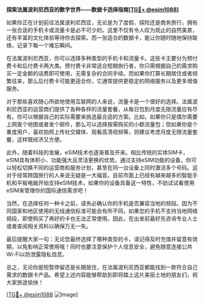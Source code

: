 **探索法属波利尼西亚的数字世界——数据卡选择指南[[TG💪+ @esim1088](https://t.me/s/esim1088)]**

如果你正在计划前往法属波利尼西亚，无论是为了度假、探险还是商务旅行，拥有一张合适的手机卡或流量卡是必不可少的。这里不仅有令人叹为观止的自然美景，还有丰富的文化体验等待你去探索。而一张适合的数据卡，能让你随时随地保持联络，记录下每一个难忘瞬间。

在法属波利尼西亚，你可以选择多种类型的手机卡和流量卡。这些卡主要分为预付费卡和后付费卡两大类。预付费卡非常适合短期旅行者，你只需根据自己的需求购买一定金额的话费即可使用，无需复杂的合同手续。而如果你打算长期居住或者频繁往来，那么后付费卡可能更适合你，它通常提供更稳定的网络服务以及更多增值服务。

对于那些喜欢随心所欲地使用互联网的人来说，流量卡是一个很好的选择。法属波利尼西亚的运营商们提供了各种各样的流量套餐，从每日包到月度无限流量应有尽有。你可以根据自己的实际需要来挑选最合适的方案。比如，如果你只是偶尔需要上网查个地图或者发个邮件，那么可以选择按需购买的小额流量包；但如果你是个重度用户，喜欢拍照上传社交媒体、观看高清视频等，则建议考虑月度无限流量套餐，这样既经济又方便。

此外，随着科技的发展，eSIM技术也逐渐普及开来。相比传统的实体SIM卡，eSIM具有体积小、功能强大且灵活更换的优势。通过支持eSIM功能的设备，你可以轻松切换不同的运营商和服务计划，甚至在同一台设备上同时激活多个号码。这对于经常跨国旅行的人来说无疑是一大福音。目前市面上已经有越来越多的智能手机和平板电脑开始支持eSIM技术，如果你的设备具备这一特性，不妨试试看使用eSIM来管理你的国际通信需求吧！

当然，在选择任何一种卡之前，请务必确认你的手机是否兼容当地的频段。因为不同国家和地区使用的无线通信标准可能会有所不同，如果您的手机不支持当地网络频段，即使购买了再好的卡也无法正常使用。因此，在出发前最好先咨询专业人士或者查阅相关资料以确保万无一失。

最后提醒大家一句：无论您最终选择了哪种类型的卡，请记得及时充值并留意有效期，以免影响正常使用哦！同时也要注意保护个人信息安全，避免随意连接公共Wi-Fi以防泄露隐私信息。

总之，无论你是短暂停留还是长期居住，在法属波利尼西亚都能找到一款符合自己需求的数据卡产品。希望上述内容能够帮助到即将踏上这片美丽土地的朋友们，祝大家旅途愉快！

[[TG💪+ @esim1088](https://t.me/s/esim1088) ![Image](https://i.postimg.cc/4NQfJmqS/Snipaste-2025-05-13-00-14-12.png)]